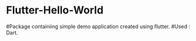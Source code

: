 # Flutter-Hello-World
#Package containiing simple demo application created using flutter.
#Used : Dart.